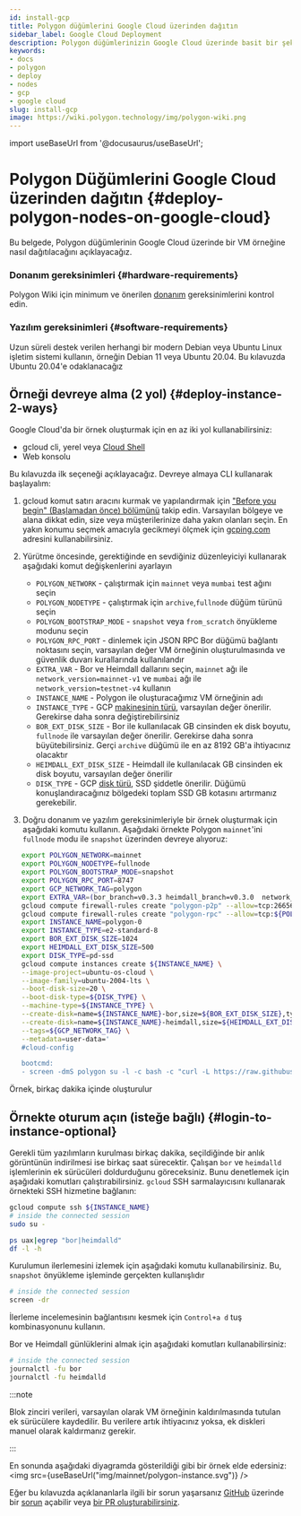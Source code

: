 ```yaml
---
id: install-gcp
title: Polygon düğümlerini Google Cloud üzerinden dağıtın
sidebar_label: Google Cloud Deployment
description: Polygon düğümlerinizin Google Cloud üzerinde basit bir şekilde dağıtımı
keywords:
- docs
- polygon
- deploy
- nodes
- gcp
- google cloud
slug: install-gcp
image: https://wiki.polygon.technology/img/polygon-wiki.png
---
```

import useBaseUrl from '@docusaurus/useBaseUrl';

# Polygon Düğümlerini Google Cloud üzerinden dağıtın {#deploy-polygon-nodes-on-google-cloud}

Bu belgede, Polygon düğümlerinin Google Cloud üzerinde bir VM örneğine nasıl dağıtılacağını açıklayacağız.

### Donanım gereksinimleri {#hardware-requirements}

Polygon Wiki için minimum ve önerilen [donanım](/docs/maintain/validate/validator-node-system-requirements) gereksinimlerini kontrol edin.

### Yazılım gereksinimleri {#software-requirements}

Uzun süreli destek verilen herhangi bir modern Debian veya Ubuntu Linux işletim sistemi kullanın, örneğin Debian 11 veya Ubuntu 20.04. Bu kılavuzda Ubuntu 20.04'e odaklanacağız

## Örneği devreye alma (2 yol) {#deploy-instance-2-ways}

Google Cloud'da bir örnek oluşturmak için en az iki yol kullanabilirsiniz:

* gcloud cli, yerel veya [Cloud Shell](https://cloud.google.com/shell)
* Web konsolu

Bu kılavuzda ilk seçeneği açıklayacağız. Devreye almaya CLI kullanarak başlayalım:
1. gcloud komut satırı aracını kurmak ve yapılandırmak için ["Before you begin" (Başlamadan önce) bölümünü](https://cloud.google.com/compute/docs/instances/create-start-instance#before-you-begin) takip edin.
Varsayılan bölgeye ve alana dikkat edin, size veya müşterilerinize daha yakın olanları seçin. En yakın konumu seçmek amacıyla gecikmeyi ölçmek için [gcping.com](https://gcping.com) adresini kullanabilirsiniz.
2. Yürütme öncesinde, gerektiğinde en sevdiğiniz düzenleyiciyi kullanarak aşağıdaki komut değişkenlerini ayarlayın
   * `POLYGON_NETWORK` - çalıştırmak için `mainnet` veya `mumbai` test ağını seçin
   * `POLYGON_NODETYPE` - çalıştırmak için `archive`,`fullnode` düğüm türünü seçin
   * `POLYGON_BOOTSTRAP_MODE` - `snapshot` veya `from_scratch` önyükleme modunu seçin
   * `POLYGON_RPC_PORT` - dinlemek için JSON RPC Bor düğümü bağlantı noktasını seçin, varsayılan değer VM örneğinin oluşturulmasında ve güvenlik duvarı kurallarında kullanılandır
   * `EXTRA_VAR` - Bor ve Heimdall dallarını seçin, `mainnet` ağı ile `network_version=mainnet-v1` ve `mumbai` ağı ile `network_version=testnet-v4` kullanın
   * `INSTANCE_NAME` - Polygon ile oluşturacağımız VM örneğinin adı
   * `INSTANCE_TYPE` - GCP [makinesinin türü](https://cloud.google.com/compute/docs/machine-types), varsayılan değer önerilir. Gerekirse daha sonra değiştirebilirsiniz
   * `BOR_EXT_DISK_SIZE` - Bor ile kullanılacak GB cinsinden ek disk boyutu, `fullnode` ile varsayılan değer önerilir. Gerekirse daha sonra büyütebilirsiniz. Gerçi `archive` düğümü ile en az 8192 GB'a ihtiyacınız olacaktır
   * `HEIMDALL_EXT_DISK_SIZE` - Heimdall ile kullanılacak GB cinsinden ek disk boyutu, varsayılan değer önerilir
   * `DISK_TYPE` - GCP [disk türü](https://cloud.google.com/compute/docs/disks#disk-types), SSD şiddetle önerilir. Düğümü konuşlandıracağınız bölgedeki toplam SSD GB kotasını artırmanız gerekebilir.

3. Doğru donanım ve yazılım gereksinimleriyle bir örnek oluşturmak için aşağıdaki komutu kullanın. Aşağıdaki örnekte Polygon `mainnet`'ini `fullnode` modu ile `snapshot` üzerinden devreye alıyoruz:
```bash
   export POLYGON_NETWORK=mainnet
   export POLYGON_NODETYPE=fullnode
   export POLYGON_BOOTSTRAP_MODE=snapshot
   export POLYGON_RPC_PORT=8747
   export GCP_NETWORK_TAG=polygon
   export EXTRA_VAR=(bor_branch=v0.3.3 heimdall_branch=v0.3.0  network_version=mainnet-v1 node_type=sentry/sentry heimdall_network=${POLYGON_NETWORK})
   gcloud compute firewall-rules create "polygon-p2p" --allow=tcp:26656,tcp:30303,udp:30303 --description="polygon p2p" --target-tags=${GCP_NETWORK_TAG}
   gcloud compute firewall-rules create "polygon-rpc" --allow=tcp:${POLYGON_RPC_PORT} --description="polygon rpc" --target-tags=${GCP_NETWORK_TAG}
   export INSTANCE_NAME=polygon-0
   export INSTANCE_TYPE=e2-standard-8
   export BOR_EXT_DISK_SIZE=1024
   export HEIMDALL_EXT_DISK_SIZE=500
   export DISK_TYPE=pd-ssd
   gcloud compute instances create ${INSTANCE_NAME} \
   --image-project=ubuntu-os-cloud \
   --image-family=ubuntu-2004-lts \
   --boot-disk-size=20 \
   --boot-disk-type=${DISK_TYPE} \
   --machine-type=${INSTANCE_TYPE} \
   --create-disk=name=${INSTANCE_NAME}-bor,size=${BOR_EXT_DISK_SIZE},type=${DISK_TYPE},auto-delete=no \
   --create-disk=name=${INSTANCE_NAME}-heimdall,size=${HEIMDALL_EXT_DISK_SIZE},type=${DISK_TYPE},auto-delete=no \
   --tags=${GCP_NETWORK_TAG} \
   --metadata=user-data='
   #cloud-config

   bootcmd:
   - screen -dmS polygon su -l -c bash -c "curl -L https://raw.githubusercontent.com/maticnetwork/node-ansible/master/install-gcp.sh | bash -s -- -n '${POLYGON_NETWORK}' -m '${POLYGON_NODETYPE}' -s '${POLYGON_BOOTSTRAP_MODE}' -p '${POLYGON_RPC_PORT}' -e \"'${EXTRA_VAR}'\"; bash"'
```
Örnek, birkaç dakika içinde oluşturulur

## Örnekte oturum açın (isteğe bağlı) {#login-to-instance-optional}

Gerekli tüm yazılımların kurulması birkaç dakika, seçildiğinde bir anlık görüntünün indirilmesi ise birkaç saat sürecektir.
Çalışan `bor` ve `heimdalld` işlemlerinin ek sürücüleri doldurduğunu göreceksiniz. Bunu denetlemek için aşağıdaki komutları çalıştırabilirsiniz.
`gcloud` SSH sarmalayıcısını kullanarak örnekteki SSH hizmetine bağlanın:
```bash
gcloud compute ssh ${INSTANCE_NAME}
# inside the connected session
sudo su -

ps uax|egrep "bor|heimdalld"
df -l -h
```
Kurulumun ilerlemesini izlemek için aşağıdaki komutu kullanabilirsiniz. Bu, `snapshot` önyükleme işleminde gerçekten kullanışlıdır
```bash
# inside the connected session
screen -dr
```
İlerleme incelemesinin bağlantısını kesmek için `Control+a d` tuş kombinasyonunu kullanın.

Bor ve Heimdall günlüklerini almak için aşağıdaki komutları kullanabilirsiniz:
```bash
# inside the connected session
journalctl -fu bor
journalctl -fu heimdalld
```
:::note

Blok zinciri verileri, varsayılan olarak VM örneğinin kaldırılmasında tutulan ek sürücülere kaydedilir. Bu verilere artık ihtiyacınız yoksa, ek diskleri manuel olarak kaldırmanız gerekir.

:::

En sonunda aşağıdaki diyagramda gösterildiği gibi bir örnek elde edersiniz:<img src={useBaseUrl("img/mainnet/polygon-instance.svg")} />

Eğer bu kılavuzda açıklananlarla ilgili bir sorun yaşarsanız [GitHub](https://github.com/maticnetwork/matic-docs) üzerinde bir [sorun](https://github.com/maticnetwork/matic-docs/issues) açabilir veya [bir PR oluşturabilirsiniz](https://github.com/maticnetwork/matic-docs/pulls).
